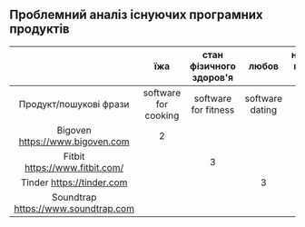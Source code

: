 ## Проблемний аналіз існуючих програмних продуктів
||їжа|стан фізичного здоров'я|любов|написання музичних творів|Тип ліцензії|Приклад пошукового рядка|
|:-----:|:-----:|:-----:|:-----:|:-----:|:-----:|:-----:|
|Продукт/пошукові фрази|software for cooking|software for fitness|software dating|software for music generator||
|Bigoven https://www.bigoven.com|2||||FreeWare|Cooking|
|Fitbit https://www.fitbit.com/||3|||Shareware|Health/fitness|
|Tinder https://tinder.com|||3||Shareware|Dating|
|Soundtrap https://www.soundtrap.com||||3|FreeWare|Sound generator|
